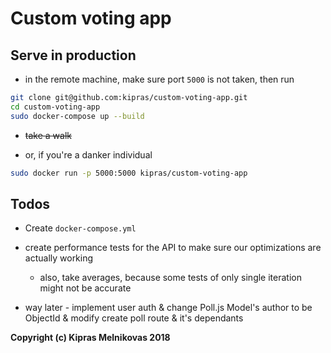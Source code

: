 # Custom voting app

## Serve in production

* in the remote machine, make sure port `5000` is not taken, then run

```sh
git clone git@github.com:kipras/custom-voting-app.git
cd custom-voting-app
sudo docker-compose up --build
```

* ~~take a walk~~

* or, if you're a danker individual

```sh
sudo docker run -p 5000:5000 kipras/custom-voting-app
```

## Todos

- Create `docker-compose.yml`

- create performance tests for the API to make sure our optimizations are actually working

  - also, take averages, because some tests of only single iteration might not be accurate

- way later - implement user auth & change Poll.js Model's author to be ObjectId & modify create poll route & it's dependants

**Copyright (c) Kipras Melnikovas 2018**
